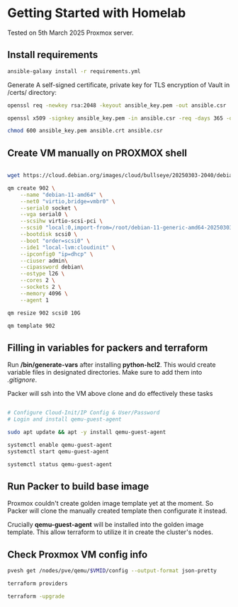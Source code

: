 # Getting Started with Homelab

Tested on 5th March 2025 Proxmox server.

## Install requirements

```bash
ansible-galaxy install -r requirements.yml
```

Generate A self-signed certificate, private key for TLS encryption of Vault in /certs/ directory:

```bash
openssl req -newkey rsa:2048 -keyout ansible_key.pem -out ansible.csr

openssl x509 -signkey ansible_key.pem -in ansible.csr -req -days 365 -out ansible.crt

chmod 600 ansible_key.pem ansible.crt ansible.csr
```

## Create VM manually on PROXMOX shell

```bash

wget https://cloud.debian.org/images/cloud/bullseye/20250303-2040/debian-11-generic-amd64-20250303-2040.qcow2

qm create 902 \
    --name "debian-11-amd64" \
    --net0 "virtio,bridge=vmbr0" \
    --serial0 socket \
    --vga serial0 \
    --scsihw virtio-scsi-pci \
    --scsi0 "local:0,import-from=/root/debian-11-generic-amd64-20250303-2040.qcow2" \
    --bootdisk scsi0 \
    --boot "order=scsi0" \
    --ide1 "local-lvm:cloudinit" \
    --ipconfig0 "ip=dhcp" \
    --ciuser admin\
    --cipassword debian\
    --ostype l26 \
    --cores 2 \
    --sockets 2 \
    --memory 4096 \
    --agent 1

qm resize 902 scsi0 10G

qm template 902

```

## Filling in variables for packers and terraform

Run **/bin/generate-vars** after installing **python-hcl2**. This would create variable files in designated directories. Make sure to add them into *.gitignore*.

Packer will ssh into the VM above clone and do effectively these tasks

```bash

# Configure Cloud-Init/IP Config & User/Password
# Login and install qemu-guest-agent

sudo apt update && apt -y install qemu-guest-agent

systemctl enable qemu-guest-agent
systemctl start qemu-guest-agent

systemctl status qemu-guest-agent

```

## Run Packer to build base image

Proxmox couldn't create golden image template yet at the moment. So Packer will clone the manually created template then configurate it instead.

Crucially **qemu-guest-agent** will be installed into the golden image template. This allow terraform to utilize it in create the cluster's nodes.

## Check Proxmox VM config info

```bash
pvesh get /nodes/pve/qemu/$VMID/config --output-format json-pretty

terraform providers

terraform -upgrade
```
